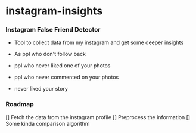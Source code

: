 # instagram-insights

### Instagram False Friend Detector
- Tool to collect data from my instagram and get some deeper insights

- As ppl who don't follow back
- ppl who never liked one of your photos
- ppl who never commented on your photos
- never liked your story

### Roadmap
[] Fetch the data from the instagram profile
[] Preprocess the information
[] Some kinda comparison algorithm